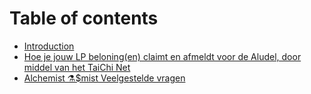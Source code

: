 # Table of contents

* [Introduction](README.md)
* [Hoe je jouw LP beloning\(en\) claimt en afmeldt voor de Aludel, door middel van het TaiChi Net](dutch-hoe-je-jouw-lp-beloning-en-claimt-en-afmeldt-voor-de-aludel-door-middel-van-het-taichi-net.md)
* [Alchemist ⚗️$mist Veelgestelde vragen](alchemist-usdmist-veelgestelde-vragen.md)

